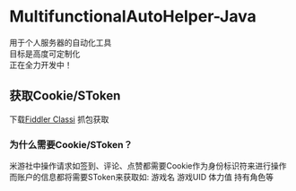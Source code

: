 # MultifunctionalAutoHelper-Java
用于个人服务器的自动化工具   
目标是高度可定制化    
正在全力开发中！  

## 获取Cookie/SToken
下载[Fiddler Classi](https://www.telerik.com/fiddle) 抓包获取

### 为什么需要Cookie/SToken？  
米游社中操作请求如签到、评论、点赞都需要Cookie作为身份标识符来进行操作    
而账户的信息都将需要SToken来获取如: 游戏名 游戏UID 体力值 持有角色等
